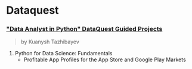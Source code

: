 # Dataquest
### ["Data Analyst in Python" DataQuest Guided Projects](https://app.dataquest.io/)
> by Kuanysh Tazhibayev
1. Python for Data Science: Fundamentals
   - Profitable App Profiles for the App Store and Google Play Markets
